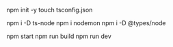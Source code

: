 npm init -y
touch tsconfig.json

npm i -D ts-node
npm i nodemon
npm i -D @types/node

npm start
npm run build
npm run dev
